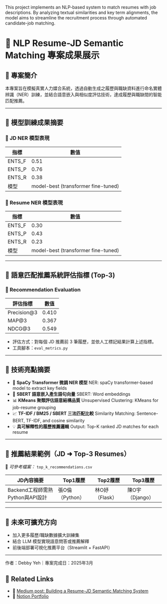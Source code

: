 This project implements an NLP-based system to match resumes with job descriptions. By analyzing textual similarities and key term alignments, the model aims to streamline the recruitment process through automated candidate-job matching.

# 📌 NLP Resume-JD Semantic Matching 專案成果展示

## 📘 專案簡介
本專案旨在模擬真實人力媒合系統，透過自動生成之履歷與職缺資料進行命名實體辨識（NER）訓練，並結合語意嵌入與相似度評估技術，達成履歷與職缺間的智能匹配推薦。

---

## 📌 模型訓練成果摘要

### 🔹 JD NER 模型表現
| 指標       | 數值   |
|------------|--------|
| ENTS_F     | 0.51   |
| ENTS_P     | 0.76   |
| ENTS_R     | 0.38   |
| 模型       | model-best (transformer fine-tuned) |

### 🔹 Resume NER 模型表現
| 指標       | 數值   |
|------------|--------|
| ENTS_F     | 0.30   |
| ENTS_P     | 0.43   |
| ENTS_R     | 0.23   |
| 模型       | model-best (transformer fine-tuned) |

---

## 📌 語意匹配推薦系統評估指標 (Top-3)

### 🔹 Recommendation Evaluation
| 評估指標     | 數值   |
|--------------|--------|
| Precision@3  | 0.410  |
| MAP@3        | 0.367  |
| NDCG@3       | 0.549  |

- 評估方式：對每個 JD 推薦前 3 筆履歷，並依人工標記結果計算上述指標。
- 工具腳本：`eval_metrics.py`

---

## 📌 技術亮點摘要

- 🔧 **SpaCy Transformer 微調 NER 模型**  NER: spaCy transformer-based model to extract key fields
- 🧠 **SBERT 語意嵌入產生語句向量**  SBERT: Word embeddings
- 📊 **KMeans 聚類評估語意結構品質**  Unsupervised Clustering: KMeans for job-resume grouping
- 📈 **TF-IDF / BM25 / SBERT 三法匹配比較**  Similarity Matching: Sentence-BERT, TF-IDF, and cosine similarity
- 💡 **具可解釋性的履歷推薦邏輯** Output: Top-K ranked JD matches for each resume

---

## 📁 推薦結果範例（JD ➜ Top-3 Resumes）

📄 *可參考檔案：* `top_k_recommendations.csv`

| JD內容摘要                      | Top1履歷         | Top2履歷         | Top3履歷         |
|--------------------------------|------------------|------------------|------------------|
| Backend工程師需熟Python與API設計 | 張O倫（Python）  | 林O妤（Flask）   | 陳O宇（Django）  |

---

## 🧠 未來可擴充方向
- 加入更多履歷/職缺數據擴大訓練集
- 結合 LLM 模型實現語意問答或推薦解釋
- 前後端部署可視化推薦平台（Streamlit + FastAPI）

---
作者：Debby Yeh｜專案完成日：2025年3月

## 🔗 Related Links
- 📝 [Medium post: Building a Resume-JD Semantic Matching System](https://medium.com/@debby.yeh1994)
- 📂 [Notion Portfolio](https://mango-mapusaurus-5df.notion.site/Debby-Yeh-NLP-Application-Engineer-Portfolio-1ca5118474d2801caa58de564fb53e38?pvs=4)
